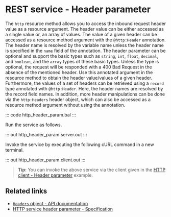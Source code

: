 # REST service - Header parameter

The `http` resource method allows you to access the inbound request header value as a resource argument. The header value can be either accessed as a single value or, an array of values.
The value of a given header can be accessed as a resource method argument with the `@http:Header` annotation. The header name is resolved by the variable name unless the header name is specified in the `name` field of the annotation. The header parameter can be optional and support the basic types such as `string`, `int`, `float`, `decimal`, and `boolean`, and the `array` types of these basic types. Unless the type is optional, the request will be responded with a 400 Bad Request in the absence of the mentioned header.
Use this annotated argument in the resource method to obtain the header value/values of a given header. 
Furthermore, the values of a set of headers can be retrieved using a `record` type annotated with `@http:Header`. Here, the header names are resolved by the record field names. In addition, more header manipulations can be done via the `http:Headers` header object, which can also be accessed as a resource method argument without using the annotation.

::: code http_header_param.bal :::

Run the service as follows.

::: out http_header_param.server.out :::

Invoke the service by executing the following cURL command in a new terminal.

::: out http_header_param.client.out :::

>**Tip:** You can invoke the above service via the client given in the [HTTP client - Header parameter](/learn/by-example/http-client-header-parameter/) example.

## Related links
- [`Headers` object - API documentation](https://lib.ballerina.io/ballerina/http/latest/classes/Headers)
- [HTTP service header parameter - Specification](/spec/http/#2345-header-parameter)
